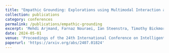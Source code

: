```yaml
---
title: "Empathic Grounding: Explorations using Multimodal Interaction and Large Language Models with Conversational Agents"
collection: publications
category: conferences
permalink: /publications/empathic-grounding
excerpt: 'Mehdi Arjmand, Farnaz Nouraei, Ian Steenstra, Timothy Bickmore'
date: 2024-05-01
venue: 'Proceedings of the 24th International Conference on Intelligent Virtual Agents (IVA 2024)'
paperurl: 'https://arxiv.org/abs/2407.01824'
---
```



